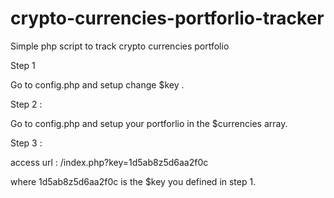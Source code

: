 # crypto-currencies-portforlio-tracker
Simple php script to track crypto currencies portfolio

Step 1

Go to config.php and setup change $key .

Step 2 : 

Go to config.php and setup your portforlio in the $currencies array.

Step 3 : 

 access url  : /index.php?key=1d5ab8z5d6aa2f0c

 where 1d5ab8z5d6aa2f0c is the $key you defined in step 1.
